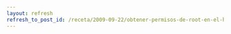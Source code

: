 ```yaml
---
layout: refresh
refresh_to_post_id: /receta/2009-09-22/obtener-permisos-de-root-en-el-htc-magic-g2
---
```

